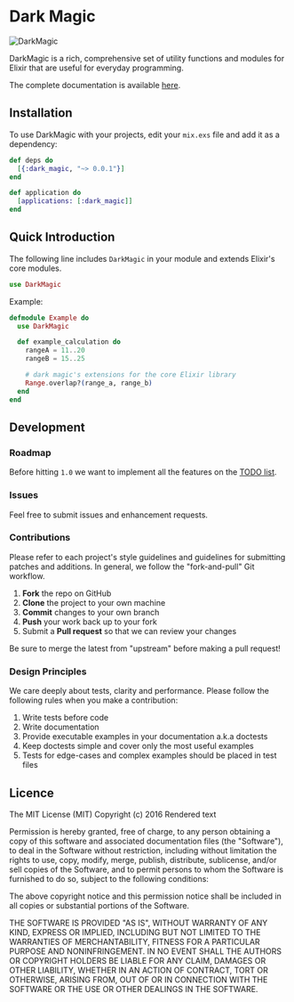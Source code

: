 # Dark Magic

![DarkMagic](http://i.imgur.com/gYjQ5S8.png)

DarkMagic is a rich, comprehensive set of utility functions and modules for
Elixir that are useful for everyday programming.

The complete documentation is available [here](TODO).

## Installation

To use DarkMagic with your projects, edit your `mix.exs` file and add it as a
dependency:

``` elixir
def deps do
  [{:dark_magic, "~> 0.0.1"}]
end

def application do
  [applications: [:dark_magic]]
end
```

## Quick Introduction

The following line includes `DarkMagic` in your module and extends Elixir's core
modules.

``` elixir
use DarkMagic
```

Example:

``` elixir
defmodule Example do
  use DarkMagic

  def example_calculation do
    rangeA = 11..20
    rangeB = 15..25

    # dark magic's extensions for the core Elixir library
    Range.overlap?(range_a, range_b)
  end
end
```

## Development

### Roadmap

Before hitting `1.0` we want to implement all the features on the [TODO
list](TODO.md).

### Issues

Feel free to submit issues and enhancement requests.

### Contributions

Please refer to each project's style guidelines and guidelines for submitting
patches and additions. In general, we follow the "fork-and-pull" Git workflow.

1. **Fork** the repo on GitHub
2. **Clone** the project to your own machine
3. **Commit** changes to your own branch
4. **Push** your work back up to your fork
5. Submit a **Pull request** so that we can review your changes

Be sure to merge the latest from "upstream" before making a pull request!

### Design Principles

We care deeply about tests, clarity and performance. Please follow the following
rules when you make a contribution:

1. Write tests before code
2. Write documentation
3. Provide executable examples in your documentation a.k.a doctests
4. Keep doctests simple and cover only the most useful examples
5. Tests for edge-cases and complex examples should be placed in test files

## Licence

The MIT License (MIT)
Copyright (c) 2016 Rendered text

Permission is hereby granted, free of charge, to any person obtaining a copy of
this software and associated documentation files (the "Software"), to deal in
the Software without restriction, including without limitation the rights to
use, copy, modify, merge, publish, distribute, sublicense, and/or sell copies of
the Software, and to permit persons to whom the Software is furnished to do so,
subject to the following conditions:

The above copyright notice and this permission notice shall be included in all
copies or substantial portions of the Software.

THE SOFTWARE IS PROVIDED "AS IS", WITHOUT WARRANTY OF ANY KIND, EXPRESS OR
IMPLIED, INCLUDING BUT NOT LIMITED TO THE WARRANTIES OF MERCHANTABILITY, FITNESS
FOR A PARTICULAR PURPOSE AND NONINFRINGEMENT. IN NO EVENT SHALL THE AUTHORS OR
COPYRIGHT HOLDERS BE LIABLE FOR ANY CLAIM, DAMAGES OR OTHER LIABILITY, WHETHER
IN AN ACTION OF CONTRACT, TORT OR OTHERWISE, ARISING FROM, OUT OF OR IN
CONNECTION WITH THE SOFTWARE OR THE USE OR OTHER DEALINGS IN THE SOFTWARE.

